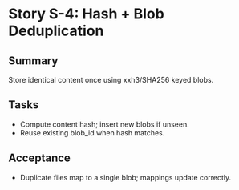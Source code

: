 # Story S-4: Hash + Blob Deduplication

## Summary
Store identical content once using xxh3/SHA256 keyed blobs.

## Tasks
- Compute content hash; insert new blobs if unseen.
- Reuse existing blob_id when hash matches.

## Acceptance
- Duplicate files map to a single blob; mappings update correctly.


